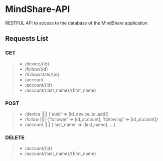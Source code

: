 # MindShare-API
RESTFUL API to access to the database of the MindShare application

## Requests List

### GET
> - /device/{id}
> - /follow/{id}
> - /follow/stats/{id}
> - /account
> - /account/{id}
> - /account/{last_name}/{first_name}

### POST
> - /device |||| {'uuid' => [id_device_to_add]}
> - /follow |||| {'follower' => [id_account], 'following' => [id_account]}
> - /account |||| {'last_name' => [last_name], ...}

### DELETE
> - /account/{id}
> - /account/{last_name}/{first_name}

